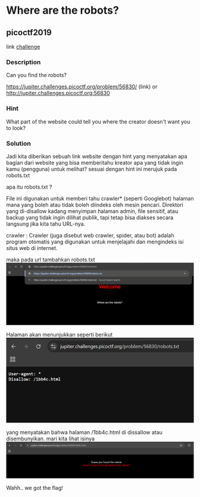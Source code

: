 # Where are the robots?

## picoctf2019
link [challenge](https://play.picoctf.org/practice/challenge/4?category=1&difficulty=1&page=2)

### Description
Can you find the robots? 

https://jupiter.challenges.picoctf.org/problem/56830/ (link) or http://jupiter.challenges.picoctf.org:56830


### Hint 
What part of the website could tell you where the creator doesn't want you to look?


### Solution

Jadi kita diberikan sebuah link website dengan hint yang menyatakan apa bagian dari website yang bisa 
memberitahu kreator apa yang tidak ingin kamu (pengguna) untuk melihat?
sesuai dengan hint ini merujuk pada robots.txt

apa itu robots.txt ?

File ini digunakan untuk memberi tahu crawler* (seperti Googlebot) halaman mana yang boleh atau tidak boleh diindeks oleh mesin pencari.
Direktori yang di-disallow kadang menyimpan halaman admin, file sensitif, atau backup yang tidak ingin dilihat publik, tapi tetap bisa diakses secara langsung jika kita tahu URL-nya.

crawler : Crawler (juga disebut web crawler, spider, atau bot) adalah program otomatis yang digunakan untuk menjelajahi dan mengindeks isi situs web di internet.


maka pada url tambahkan robots.txt
![add_robots.txt](https://github.com/yowsevanz/images/blob/main/robots.txt.png)

Halaman akan menunjukkan seperti berikut
![robots.txt_page](https://github.com/yowsevanz/images/blob/main/isi_robotstxt.png)


yang menyatakan bahwa halaman /1bb4c.html di dissallow atau disembunyikan. mari kita lihat isinya 
![flag](https://github.com/yowsevanz/images/blob/main/flag_robots.txt.png)

Wahh.. we got the flag!

